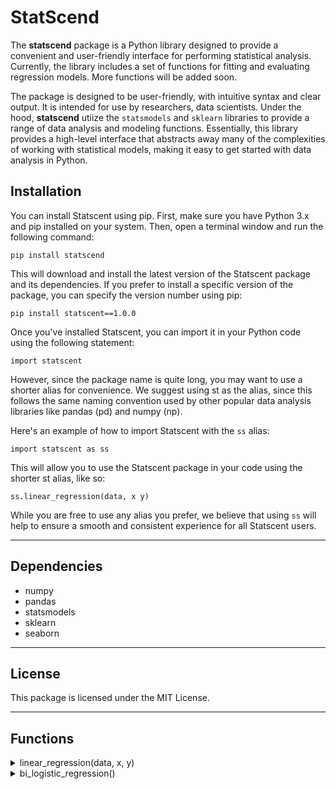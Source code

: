 # StatScend

The **statscend** package is a Python library designed to provide a convenient and user-friendly interface for performing statistical analysis. Currently, the library includes a set of functions for fitting and evaluating regression models. More functions will be added soon.

The package is designed to be user-friendly, with intuitive syntax and clear output. It is intended for use by researchers, data scientists.
Under the hood, **statscend** utiize the `statsmodels` and `sklearn` libraries to provide a range of data analysis and modeling functions. Essentially, this library provides a high-level interface that abstracts away many of the complexities of working with statistical models, making it easy to get started with data analysis in Python.

## Installation

You can install Statscent using pip. First, make sure you have Python 3.x and pip installed on your system. Then, open a terminal window and run the following command:

`pip install statscend`

This will download and install the latest version of the Statscent package and its dependencies. If you prefer to install a specific version of the package, you can specify the version number using pip:

`pip install statscent==1.0.0`

Once you've installed Statscent, you can import it in your Python code using the following statement:

`import statscent`

However, since the package name is quite long, you may want to use a shorter alias for convenience. We suggest using st as the alias, since this follows the same naming convention used by other popular data analysis libraries like pandas (pd) and numpy (np).

Here's an example of how to import Statscent with the `ss` alias:

`import statscent as ss`

This will allow you to use the Statscent package in your code using the shorter st alias, like so:

`ss.linear_regression(data, x y)`

While you are free to use any alias you prefer, we believe that using `ss` will help to ensure a smooth and consistent experience for all Statscent users.

---

## Dependencies

- numpy
- pandas
- statsmodels
- sklearn
- seaborn

---

## License

This package is licensed under the MIT License.

---

## Functions

<details>
<summary>linear_regression(data, x, y)</summary>
The `linear_regression()` function computes a linear regression on one or more predictor variables against a response variable in a given dataset. The function uses the statsmodels package to perform the linear regression analysis and returns a dictionary of four dataframes containing overall model fit measures, regression coefficients, regression summary, and regression diagnostics.

#### Parameters:

- data : pandas DataFrame<br/>
  The data on which to perform the regression.

- x : str or list of str<br/>
  The name(s) of the predictor variable(s) in the dataset. If performing multiple regression, x should be a list of variable names.

- y : str<br/>
  The name of the response variable in the dataset.

#### Returns

A dictionary with four pandas DataFrames containing the results of the regression:

- overall_model_fit: Pandas DataFrame<br/>
  A table that includes the overall model fit statistics such as R, R-squared, Adj. R-squared, F-statistic, p-value, df-model and df-resid.

- coefficients_table : Pandas DataFrame<br/>
  A table of the regression coefficients, including the unstandardized coefficients, their standard errors, the standardized coefficients, and the p-values.

- summary_table : Pandas DataFrame<br/>
  A summary of the regression results, including the dependent variable, the R-squared value, the adjusted R-squared value, the F-statistic, and the p-value.

- diagnostics_table : Pandas DataFrame<br/>
  A table of diagnostic statistics for the regression, including the Omnibus test, the Durbin-Watson statistic, the Jarque-Bera test, and the condition number.

#### Examples

Simple Linear Regression

`result = linear_regression(data=penguins, x='bill_depth_mm', y='body_mass_g')`

In this example, the function is used to perform a simple linear regression, with `bill_depth_mm` as the predictor variable and `body_mass_g` as the response variable. The results are stored in the `result` dictionary.

Multiple Linear Regression

`result = linear_regression(data=penguins, x=['bill_depth_mm', 'flipper_length_mm'], y='body_mass_g')`

In this example, the function is used to perform a multiple linear regression, with both `bill_depth_mm` and `flipper_length_mm` as predictor variables and `body_mass_g` as the response variable. The results are stored in the `result` dictionary.

#### Notes

- This function requires the following packages to be installed: numpy, pandas, and statsmodels. If these packages are not already installed, you can install them using pip: <br/>

  `pip install numpy pandas statsmodels`

- This function uses the ordinary least squares (OLS) method to estimate the regression coefficients.

- This function assumes that the predictor variables are not correlated with each other.

- This function removes any rows from the dataset that contain missing values before performing the regression analysis.

</details>

<details>
<summary>bi_logistic_regression()</summary>

### bi_logistic_regression(data, x, y, y_dummy=False)

The `bi_logistic_regression()` function is designed to perform binomial logistic regression with on one or more predictor variables against a response variable in a given dataset. The function uses the statsmodels package to perform the linear regression analysis and returns a dictionary of four dataframes: overall model fit measures, coefficients table, predictive measures table, and classification table, and summary table

#### Parameters:

- data: Pandas dataframe<br/>
  A Pandas DataFrame containing the predictor and outcome variables
- x: str or list of str<br/>
  A column name or list of column names in the DataFrame that correspond to the predictor variables.
- y: str <br/>
  The name of the column in the DataFrame that represents the binary outcome variable. The values in the column should be binary and contain only two unique values. There is no need for the column to be dummy-coded. If the column is already dummy-coded, you can set the `y_dummy` parameter to True to indicate that the values in the column are dummy-coded.

- y_dummy: [optional] boolean <br/>
  It indicates whether the outcome variable is already dummy-coded. If y is already dummy-coded, set `y_dummy` parameter to `True` (default is `False`).

#### Returns

- overall_model_test: a DataFrame that includes different goodness-of-fit measures such as the deviance, degrees of freedom, and p-value for the overall model.
- coefficients_table: a DataFrame that displays the estimated coefficients and corresponding odds ratios for each predictor variable.
- predictive_measures_table: a DataFrame that shows the accuracy, specificity, and sensitivity of the model, along with other predictive measures such as the area under the receiver operating characteristic curve (AUC-ROC).
- classification_table: a DataFrame that provides the confusion matrix and percentage of correct predictions for the model, as well as other performance metrics such as the positive predictive value (PPV) and negative predictive value (NPV).
- summary_table: a DataFrame that summarizes the distribution of the predictor and outcome variables, including the count, mean, standard deviation, minimum, and maximum values.

The output of the function can be saved to a variable. This variable will contain a dictionary with four tables.

`results = bn_logistic_regression(data=adelie_chinstrap, x='bill_depth_mm', y='species', y_dummy=False)`

To access the dictionary keys, you can use the keys() method.
`print(results.keys())`

In Jupyter Notebook, you don't need to use print()
`(results.keys()`

Once you have the dictionary keys, you can display each table by using the key to index into the dictionary. Here's an example:

`results['overall_model_test']`

`results['coefficients_table']`

`results['predictive_measures_table']`

`results['classification_table']`

`results['summary_table']`

#### Examples

```

x = ['bill_length_mm', 'bill_depth_mm]
y = 'species'

result = bn_logistic_regression(data=penguins, x=x, y=y, y_dummy=False)


print(result['overall_model_test'])


```

#### Notes

</details>
